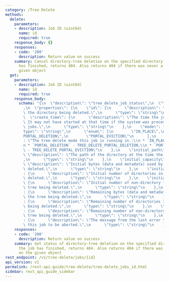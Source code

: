 ```yaml
---
category: /Tree Delete
methods:
  delete:
    parameters:
    - description: Job ID (uint64)
      name: id
      required: true
    response_body: {}
    responses:
    - code: '200'
      description: Return value on success
    summary: Cancel directory-tree deletion on the specified directory. If the job
      has finished, returns 404. Also returns 404 if there was never a job on the
      given object
  get:
    parameters:
    - description: Job ID (uint64)
      name: id
      required: true
    response_body:
      schema: "{\n  \"description\": \"tree_delete_job_status\",\n  \"type\": \"object\"\
        ,\n  \"properties\": {\n    \"id\": {\n      \"description\": \"The ID of\
        \ the directory being deleted.\",\n      \"type\": \"string\"\n    },\n  \
        \  \"create_time\": {\n      \"description\": \"The time the job was created.\
        \ It may not have started at that time if the system was processing other\
        \ jobs.\",\n      \"type\": \"string\"\n    },\n    \"mode\": {\n      \"\
        type\": \"string\",\n      \"enum\": [\n        \"IN_PLACE\",\n        \"\
        PORTAL_DELETION\",\n        \"PORTAL_EVICTION\"\n      ],\n      \"description\"\
        : \"The tree delete mode this job is running in.:\\n * `IN_PLACE` - TREE_DELETE_IN_PLACE,\\\
        n * `PORTAL_DELETION` - TREE_DELETE_PORTAL_DELETION,\\n * `PORTAL_EVICTION`\
        \ - TREE_DELETE_PORTAL_EVICTION\"\n    },\n    \"initial_path\": {\n     \
        \ \"description\": \"The path of the directory at the time the job was started.\"\
        ,\n      \"type\": \"string\"\n    },\n    \"initial_capacity\": {\n     \
        \ \"description\": \"Initial bytes (data and metadata) used by the tree being\
        \ deleted.\",\n      \"type\": \"string\"\n    },\n    \"initial_directories\"\
        : {\n      \"description\": \"Initial number of directories in the tree being\
        \ deleted.\",\n      \"type\": \"string\"\n    },\n    \"initial_files\":\
        \ {\n      \"description\": \"Initial number of non-directory files in the\
        \ tree being deleted.\",\n      \"type\": \"string\"\n    },\n    \"remaining_capacity\"\
        : {\n      \"description\": \"Remaining bytes (data and metadata) used by\
        \ the tree being deleted.\",\n      \"type\": \"string\"\n    },\n    \"remaining_directories\"\
        : {\n      \"description\": \"Remaining number of directories in the tree\
        \ being deleted.\",\n      \"type\": \"string\"\n    },\n    \"remaining_files\"\
        : {\n      \"description\": \"Remaining number of non-directory files in the\
        \ tree being deleted.\",\n      \"type\": \"string\"\n    },\n    \"last_error_message\"\
        : {\n      \"description\": \"The message from the last error that caused\
        \ this job to be aborted.\",\n      \"type\": \"string\"\n    }\n  }\n}"
    responses:
    - code: '200'
      description: Return value on success
    summary: Get status of directory-tree deletion on the specified directory. If
      the job has finished, returns 404. Also returns 404 if there was never a job
      on the given object
rest_endpoint: /v1/tree-delete/jobs/{id}
api_version: v1
permalink: /rest-api-guide/tree-delete/tree-delete_jobs_id.html
sidebar: rest_api_guide_sidebar
---
```


